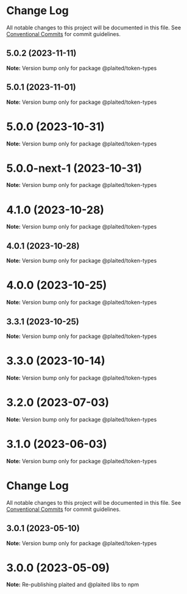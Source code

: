# Change Log

All notable changes to this project will be documented in this file.
See [Conventional Commits](https://conventionalcommits.org) for commit guidelines.

## 5.0.2 (2023-11-11)

**Note:** Version bump only for package @plaited/token-types





## 5.0.1 (2023-11-01)

**Note:** Version bump only for package @plaited/token-types





# 5.0.0 (2023-10-31)

**Note:** Version bump only for package @plaited/token-types





# 5.0.0-next-1 (2023-10-31)

**Note:** Version bump only for package @plaited/token-types





# 4.1.0 (2023-10-28)

**Note:** Version bump only for package @plaited/token-types

## 4.0.1 (2023-10-28)

**Note:** Version bump only for package @plaited/token-types

# 4.0.0 (2023-10-25)

**Note:** Version bump only for package @plaited/token-types

## 3.3.1 (2023-10-25)

**Note:** Version bump only for package @plaited/token-types

# 3.3.0 (2023-10-14)

**Note:** Version bump only for package @plaited/token-types

# 3.2.0 (2023-07-03)

**Note:** Version bump only for package @plaited/token-types

# 3.1.0 (2023-06-03)

**Note:** Version bump only for package @plaited/token-types

# Change Log

All notable changes to this project will be documented in this file. See
[Conventional Commits](https://conventionalcommits.org) for commit guidelines.

## 3.0.1 (2023-05-10)

**Note:** Version bump only for package @plaited/token-types

# 3.0.0 (2023-05-09)

**Note:** Re-publishing plaited and @plaited libs to npm
